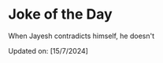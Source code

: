 # Joke of the Day

<!-- #joke -->
When Jayesh contradicts himself, he doesn't

Updated on: [15/7/2024]
<!-- #jokeEnd -->